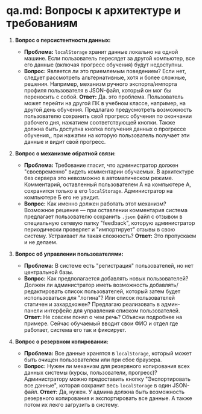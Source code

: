 
# qa.md: Вопросы к архитектуре и требованиям

1.  **Вопрос о персистентности данных:**
    - **Проблема:** `localStorage` хранит данные локально на одной машине. Если пользователь пересядет за другой компьютер, все его данные (включая прогресс обучения) будут недоступны.
    - **Вопрос:** Является ли это приемлемым поведением? Если нет, следует рассмотреть альтернативные, хотя и более сложные, решения. Например, механизм ручного экспорта/импорта профиля пользователя в JSON-файл, который он мог бы переносить с собой.
    **Ответ:** Да. это проблема. Пользователь может перейти на другой ПК в учебном классе, например, на другой день обучения. Предлагаю предусмотреть возможность пользователю сохранить свой прогресс обучения по окончании рабочего дня, нажатием соответствующей кнопки. Также должна быть доступна кнопка получения данных о прогрессе обучения,, при нажатии на которую пользователь получает эти данные и видит свой прогресс.

2.  **Вопрос о механизме обратной связи:**
    - **Проблема:** Требование гласит, что администратор должен "своевременно" видеть комментарии обучаемых. В архитектуре без сервера это невозможно в автоматическом режиме. Комментарий, оставленный пользователем А на компьютере А, сохранится только в его `localStorage`. Администратор на компьютере Б его не увидит.
    - **Вопрос:** Как именно должен работать этот механизм? Возможное решение — при оставлении комментария система предлагает пользователю сохранить `.json` файл с отзывом в специальную сетевую папку "feedback", которую администратор периодически проверяет и "импортирует" отзывы в свою систему. Устраивает ли такая сложность?
    **Ответ:** Это пропускаем и не делаем.

3.  **Вопрос об управлении пользователями:**
    - **Проблема:** В системе есть "регистрация" пользователей, но нет центральной базы.
    - **Вопрос:** Как предполагается добавлять новых пользователей? Должен ли администратор иметь возможность добавлять/редактировать список пользователей, который затем будет использоваться для "логина"? Или список пользователей статичен и захардкожен? Предлагаю реализовать в админ-панели интерфейс для управления списком пользователей.
    **Ответ:** Не совсем понял о чем речь? Объясни подробнее на примере. Сейчас обучаемый вводит свои ФИО и отдел где работает, система его так и фиксирует.

4.  **Вопрос о резервном копировании:**
    - **Проблема:** Все данные хранятся в `localStorage`, который может быть очищен пользователем или при сбое браузера.
    - **Вопрос:** Нужен ли механизм для резервного копирования всех данных системы (курсы, пользователи, прогресс)? Администратору можно предоставить кнопку "Экспортировать все данные", которая сохранит весь `localStorage` в один JSON-файл.
    **Ответ:** Да, нужен. У админа должна быть возможность резервного копирования и экспортировать все данные. А также потом их лекго загрузить в систему.
